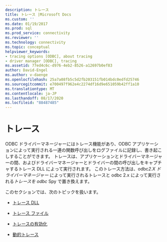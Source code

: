 ```yaml
---
description: トレース
title: トレース |Microsoft Docs
ms.custom: ''
ms.date: 01/19/2017
ms.prod: sql
ms.prod_service: connectivity
ms.reviewer: ''
ms.technology: connectivity
ms.topic: conceptual
helpviewer_keywords:
- tracing options [ODBC], about tracing
- driver manager [ODBC], tracing
ms.assetid: 77ed4c6c-d976-4eb2-8526-a12697b0ef83
author: David-Engel
ms.author: v-daenge
ms.openlocfilehash: 25a7a08fb5c5d2fb203151fb014bdc0edfd25746
ms.sourcegitcommit: e700497f962e4c2274df16d9e651059b42ff1a10
ms.translationtype: MT
ms.contentlocale: ja-JP
ms.lasthandoff: 08/17/2020
ms.locfileid: "88487485"
---
```

# <a name="tracing"></a>トレース
ODBC ドライバーマネージャーにはトレース機能があり、ODBC アプリケーションによって実行される一連の関数呼び出しをログファイルに記録し、書き起こしすることができます。 トレースは、アプリケーションとドライバーマネージャーの間、およびドライバーマネージャーとドライバーの間の呼び出しをキャプチャするトレース DLL によって実行されます。 このトレース方法は、odbc*2.X ドライバーマネージャー* によって実行されるトレースと odbc 2.x によって実行される*トレースを odbc* Spy で置き換えます。  
  
 このセクションでは、次のトピックを扱います。  
  
-   [トレース DLL](../../../odbc/reference/develop-app/trace-dll.md)  
  
-   [トレース ファイル](../../../odbc/reference/develop-app/trace-file.md)  
  
-   [トレースの有効化](../../../odbc/reference/develop-app/enabling-tracing.md)  
  
-   [動的トレース](../../../odbc/reference/develop-app/dynamic-tracing.md)
